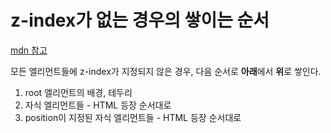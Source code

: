 # z-index가 없는 경우의 쌓이는 순서

[mdn 참고](https://developer.mozilla.org/ko/docs/Web/CSS/CSS_Positioning/Understanding_z_index/Stacking_without_z-index)

모든 엘리먼트들에 z-index가 지정되지 않은 경우, 다음 순서로 **아래**에서 **위**로 쌓인다.

1. root 엘리먼트의 배경, 테두리
2. 자식 엘리먼트들 - HTML 등장 순서대로
3. position이 지정된 자식 엘리먼트들 - HTML 등장 순서대로
